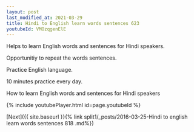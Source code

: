 ```yaml
---
layout: post
last_modified_at: 2021-03-29
title: Hindi to English learn words sentences 623 
youtubeId: VMOzqgenElE
---
```

 
 
Helps to learn English words and sentences for Hindi speakers.

Opportunitiy to repeat the words sentences. 

Practice English language. 
 
10 minutes practice every day. 
 
How to learn English words and sentences for Hindi speakers 
 
{% include youtubePlayer.html id=page.youtubeId %}
 
 
[Next]({{ site.baseurl }}{% link  split1/_posts/2016-03-25-Hindi to english learn words sentences 818 .md%})
 
